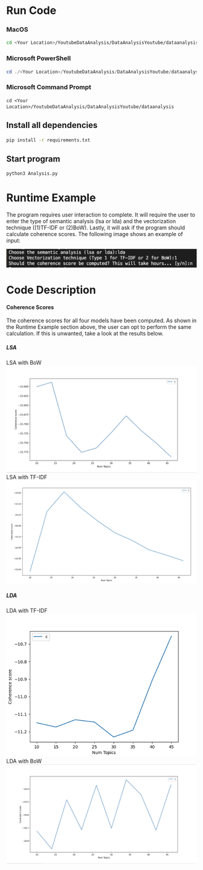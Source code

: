 # Run Code

### MacOS
``` bash
cd <Your Location>/YoutubeDataAnalysis/DataAnalysisYoutube/dataanalysis
```
### Microsoft PowerShell
```powershell
cd ./<Your Location>/YoutubeDataAnalysis/DataAnalysisYoutube/dataanalysis
```
### Microsoft Command Prompt
```command prompt
cd <Your Location>/YoutubeDataAnalysis/DataAnalysisYoutube/dataanalysis
```

## Install all dependencies
``` bash
pip install -r requirements.txt
```

## Start program
```bash
python3 Analysis.py
```

# Runtime Example
The program requires user interaction to complete. It will require the user to enter the type of semantic analysis (lsa or lda) and the vectorization technique ((1)TF-IDF or (2)BoW). 
Lastly, it will ask if the program should calculate coherence scores.
The following image shows an example of input:

![Input User](Images/Working_example.png)

# Code Description

#### Coherence Scores
The coherence scores for all four models have been computed. 
As shown in the Runtime Example section above, the user can opt to perform the same calculation.
If this is unwanted, take a look at the results below.

##### LSA
LSA with BoW
![Coherence Scores BoW LSA](Images/LSA_BoW_Coherence.png)
LSA with TF-IDF
![Coherence Scores TF-IDF LSA](Images/LSA_TF-IDF_UMASS.png)

##### LDA
LDA with TF-IDF
![Coherence Scores TF-IDF LDA](Images/LDA_TF-IDF_UMASS.png)
LDA with BoW
![Coherence Scores BoW LDA](Images/LDA_BoW_UMASS.png)








